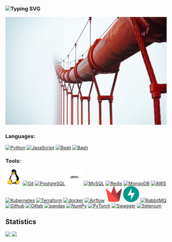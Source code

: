 ### ![Typing SVG](https://readme-typing-svg.herokuapp.com?size=26&color=4E9F3D&width=500&lines=Hi+there+%F0%9F%91%8B%2C+I'm+Dmitry)

![](img/way.jpeg)

### Languages:

<a href="https://python.org/" title="Python"><img src="https://github.com/get-icon/geticon/raw/master/icons/python.svg" alt="Python" width="50px" height="50px"></a>
<a href="https://developer.mozilla.org/en-US/docs/Web/JavaScript" title="JavaScript"><img src="https://github.com/get-icon/geticon/raw/master/icons/javascript.svg" alt="JavaScript" width="50px" height="50px"></a>
<a href="https://gnu.org/software/bash/" title="Bash"><img src="https://github.com/get-icon/geticon/raw/master/icons/bash.svg" alt="Bash" width="50px" height="50px"></a>
<a href="https://gnu.org/software/bash/" title="SQL"><img src="https://github.com/get-icon/geticon/raw/master/icons/sql.svg" alt="Bash" width="50px" height="50px"></a>


### Tools:

<a href="https://linux.org/" title="Linux"><img src="img/logo/linux.svg" alt="Linux" width="50px" height="50px"></a>
<a href="https://git-scm.com/" title="Git"><img src="https://github.com/get-icon/geticon/raw/master/icons/git-icon.svg" alt="Git" width="50px" height="50px"></a>
<a href="https://postgresql.org/" title="PostgreSQL"><img src="https://github.com/get-icon/geticon/raw/master/icons/postgresql.svg" alt="PostgreSQL" width="50px" height="50px"></a>
<a href="https://vertica.com/" title="Vertica"><img src="img/logo/Vertica.svg" alt="Vertica" width="50px" height="50px"></a>
<a href="https://mysql.com/" title="MySQL"><img src="https://github.com/get-icon/geticon/raw/master/icons/mysql.svg" alt="MySQL" width="50px" height="50px"></a>
<a href="https://redis.com/" title="Redis"><img src="https://github.com/get-icon/geticon/raw/master/icons/redis.svg" alt="Redis" width="50px" height="50px"></a>
<a href="https://mongodb.com/" title="MongoDB"><img src="https://github.com/get-icon/geticon/raw/master/icons/mongodb.svg" alt="MongoDB" width="50px" height="50px"></a>
<a href="https://aws.amazon.com/" title="AWS"><img src="https://github.com/get-icon/geticon/raw/master/icons/aws.svg" alt="AWS" width="50px" height="50px"></a>
<a href="https://kubernetes.io/" title="Kubernetes"><img src="https://github.com/get-icon/geticon/raw/master/icons/kubernetes.svg" alt="Kubernetes" width="50px" height="50px"></a>
<a href="https://terraform.io/" title="Terraform"><img src="https://github.com/get-icon/geticon/raw/master/icons/terraform.svg" alt="Terraform" width="50px" height="50px"></a>
<a href="https://docker.com/" title="docker"><img src="https://github.com/get-icon/geticon/raw/master/icons/docker-icon.svg" alt="docker" width="50px" height="50px"></a>
<a href="https://airflow.apache.org/" title="Airflow"><img src="https://github.com/get-icon/geticon/raw/master/icons/airflow.svg" alt="Airflow" width="50px" height="50px"></a>
<a href="https://streamlit.io/" title="Streamlit"><img src="img/logo/streamlit.svg" alt="Streamlit" width="50px" height="50px"></a>
<a href="https://fastapi.tiangolo.com/" title="Fastapi"><img src="img/logo/fastapi.svg" alt="Fastapi" width="50px" height="50px"></a>
<a href="https://rabbitmq.com/" title="RabbitMQ"><img src="https://github.com/get-icon/geticon/raw/master/icons/rabbitmq.svg" alt="RabbitMQ" width="50px" height="50px"></a>
<a href="https://github.com/" title="Github"><img src="https://github.com/get-icon/geticon/raw/master/icons/github-icon.svg" alt="Github" width="50px" height="50px"></a>
<a href="https://gitlab.com/" title="Gitlab"><img src="https://github.com/get-icon/geticon/raw/master/icons/gitlab.svg" alt="Gitlab" width="50px" height="50px"></a>
<a href="https://pandas.pydata.org/" title="pandas"><img src="https://github.com/get-icon/geticon/raw/master/icons/pandas-icon.svg" alt="pandas" width="50px" height="50px"></a>
<a href="https://numpy.org/" title="NumPy"><img src="https://github.com/get-icon/geticon/raw/master/icons/numpy-icon.svg" alt="NumPy" width="50px" height="50px"></a>
<a href="https://pytorch.org/" title="PyTorch"><img src="https://github.com/get-icon/geticon/raw/master/icons/pytorch.svg" alt="PyTorch" width="50px" height="50px"></a>
<a href="https://swagger.io/" title="Swagger"><img src="https://github.com/get-icon/geticon/raw/master/icons/swagger.svg" alt="Swagger" width="50px" height="50px"></a>
<a href="https://selenium.dev/" title="Selenium"><img src="https://github.com/get-icon/geticon/raw/master/icons/selenium.svg" alt="Selenium" width="50px" height="50px"></a>


## Statistics

![](https://komarev.com/ghpvc/?username=dKosarevsky)
![](https://img.shields.io/github/followers/dKosarevsky?label=Followers&style=social)


